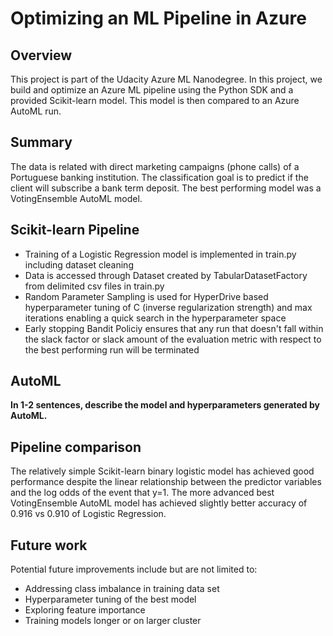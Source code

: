 # Optimizing an ML Pipeline in Azure

## Overview
This project is part of the Udacity Azure ML Nanodegree.
In this project, we build and optimize an Azure ML pipeline using the Python SDK and a provided Scikit-learn model.
This model is then compared to an Azure AutoML run.

## Summary
The data is related with direct marketing campaigns (phone calls) of a Portuguese banking institution. The classification goal is to predict if the client will subscribe a bank term deposit.
The best performing model was a VotingEnsemble AutoML model.

## Scikit-learn Pipeline
- Training of a Logistic Regression model is implemented in train.py including dataset cleaning
- Data is accessed through Dataset created by TabularDatasetFactory from delimited csv files in train.py
- Random Parameter Sampling is used for HyperDrive based hyperparameter tuning of C (inverse regularization strength) and max iterations enabling a quick search in the hyperparameter space  
- Early stopping Bandit Policiy ensures that any run that doesn't fall within the slack factor or slack amount of the evaluation metric with respect to the best performing run will be terminated

## AutoML
**In 1-2 sentences, describe the model and hyperparameters generated by AutoML.**

## Pipeline comparison
The relatively simple Scikit-learn binary logistic model has achieved good performance despite the linear relationship between the predictor variables and the log odds of the event that y=1. The more advanced best VotingEnsemble AutoML model has achieved slightly better accuracy of 0.916 vs 0.910 of Logistic Regression. 

## Future work
Potential future improvements include but are not limited to:
- Addressing class imbalance in training data set
- Hyperparameter tuning of the best model
- Exploring feature importance
- Training models longer or on larger cluster
